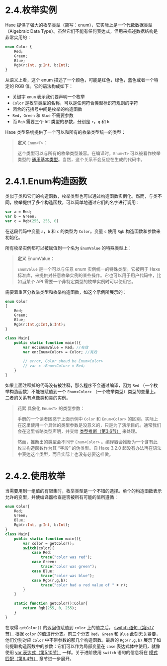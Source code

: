 # 2.4.枚举实例

Haxe 提供了强大的枚举类型（简写：enum），它实际上是一个代数数据类型（Algebraic Data Type）。虽然它们不能有任何表达式，但用来描述数据结构是非常实用的：

```haxe
enum Color {
    Red;    
    Green;
    Blue;
    Rgb(r:Int, g:Int, b:Int);
} 
```

从语义上看，这个 enum 描述了一个颜色，可能是红色，绿色，蓝色或者一个特定的 RGB 值。它的语法构成如下：

- 关键字 `enum` 表示我们要声明一个枚举
- `Color` 是枚举类型的名称，可以是任何符合类型标识符规则的字符
- 闭合的花括号中间是枚举的构造函数
- `Red`，`Green` 和 `Blue` 不需要参数
- 而 `Rgb` 需要三个 Int 类型的参数，分别是 `r`，`g` 和 `b`

Haxe 类型系统提供了一个可以和所有的枚举类型统一的类型：

> **定义** `Enum<T>`：
>
> 这个类型可以与所有的枚举类型兼容。在编译时，`Enum<T>` 可以被看作枚举类型的 [通用基本类型](/3.类型系统/3.5.一致性检查)。当然，这个关系不会反应在生成的代码中。



# 2.4.1.Enum构造函数

类似于类和它们的构造函数，枚举类型也可以通过构造函数实例化。然而，与类不同，枚举提供了多个构造函数，可以简单地通过它们的名字进行调用：

```haxe
var a = Red;
var b = Green; 
var c = Rgb(255, 255, 0)
```

在这段代码中变量 `a`，`b` 和 `c` 的类型为 `Color`。变量 `c` 使用 `Rgb` 构造函数和参数来初始化。

所有枚举实例都可以被赋值到一个名为 `EnumValue` 的特殊类型上：

> **定义** EnumValue：
>
> `EnumValue` 是一个可以与任意 enum 实例统一的特殊类型。它被用于 Haxe 标准库，来提供对任意枚举实例的某些操作。它也可以用于用户代码中，比如当某个 API 需要一个非特定类型的枚举实例时可以使用它。

需要着重区分枚举类型和枚举构造函数，如这个示例所展示的：

```haxe
enum Color
{
    Red;
    Green;
    Blue;
    Rgb(r:Int,g:Int,b:Int);
}

class Main{
    public static function main(){
        var ec:EnumValue = Red; //有效
        var en:Enum<Color> = Color; //有效
            
        // error, Color shoud be Enum<Color>
        // var x :Enum<Color> = Red;
    }
}
```

如果上面注释掉的代码没有被注释，那么程序不会通过编译，因为 `Red` （一个枚举构造函数）不能被赋值到一个 `Enum<Color>` （一个枚举类型）类型的变量上。二者的关系有点像类和类的实例。

> 花絮 具象化 `Enum<T>` 的类型参数：
>
> 手册的一个读者困惑于上面示例中 `Color` 和 `Enum<Color>` 的区别。实际上在这里使用一个具体的类型参数是没意义的，只是为了演示目的。通常我们会在这里省略类型声明，并交给 [类型推断（第3.6节）](/3.类型系统/3.6.类型推断) 来处理。
>
> 然而，推断出的类型会不同于 `Enum<Color>` 。编译器会推断为一个含有此枚举构造函数作为其 “字段” 的伪类型。自 Haxe 3.2.0 起没有办法再在语法中表达这个类型，而且实际上也没有必要这样做。



# 2.4.2.使用枚举

当需要用到一组值的有限集时，枚举类型是一个不错的选择。单个的构造函数表示允许的变型，并使编译器检查是否被所有可能的值所遵循：

```haxe
enum Color{
    Red;
    Green;
    Blue;
    Rgb(r:Int, g:Int, b:Int);
}
class Main{
    public static function main(){
        var color = getColor();
        switch(color){
            case Red:
                trace("color was red");
            case Green:
                trace("color was green");
            case Blue:
                trace("color was blue");
            case Rgb(r,g,b):
                trace("color had a red value of " + r);
        }
    }
    
    static function getColor():Color{
        return Rgb(255, 0, 255);
    }
}
```

在取得 `getColor()` 的返回值赋值到 `color` 上的值之后， [switch 语句（第5.17节）](/5.表达式/5.17.switch) 根据 `color` 的值进行分支。前三个分支 `Red`，`Green` 和 `Blue` 此刻无关紧要，他们分别对应 `Color` 中不带参数的那几个构造函数。最后的 `Rgb(r,g,b)` 展示了如何提取构造函数中的参数：它们可以作为局部变量在 `case` 表达式体中使用，就像使用 [var 表达式（第5.10节）](/5.表达式/5.10.var) 一样。关于进阶使用 `switch` 语句的信息将在 [模式匹配（第6.4节）](/6.语言特性/6.4.模式匹配) 章节进一步展开。